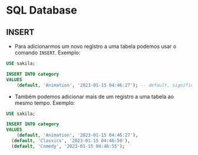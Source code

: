 # SQL Database

## INSERT

- Para adicionarmos um novo registro a uma tabela podemos usar o comando `INSERT`. Exemplo:

``` SQL
USE sakila;

INSERT INTO category
VALUES
	(default, 'Animation', '2023-01-15 04:46:27'); -- default, significa que ele vai usar o padrão auto incremento
```

- Também podemos adicionar mais de um registro a uma tabela ao mesmo tempo. Exemplo:

``` SQL
USE sakila;

INSERT INTO category
VALUES
	(default, 'Animation', '2023-01-15 04:46:27'),
  (default, 'Classics', '2023-01-15 04:46:50'),
  (default, 'Comedy', '2023-01-15 04:46:55');
```

